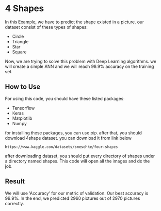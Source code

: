 # 4 Shapes
In this Example, we have to predict the shape existed in a picture. our dataset consist of these types of shapes:

- Circle
- Triangle
- Star
- Square

Now, we are trying to solve this problem with Deep Learning algorithms. we will create a simple ANN and we will reach 99.9% accuracy on the training set.

## How to Use

For using this code, you should have these listed packages:

- Tensorflow
- Keras
- Matplotlib
- Numpy

for installing these packages, you can use pip. after that, you should download 4shape dataset. you can download it from link below
```
https://www.kaggle.com/datasets/smeschke/four-shapes
```

after downloading dataset, you should put every directory of shapes under a directory named shapes. This code will open all the images and do the job.

## Result

We will use 'Accuracy' for our metric of validation. Our best accuracy is 99.9%. In the end, we predicted 2960 pictures out of 2970 pictures correctly.
